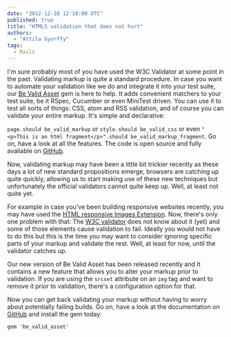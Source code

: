 ```yaml
---
date: "2012-12-10 12:10:00 UTC"
published: true
title: "HTML5 validation that does not hurt"
authors:
  - "Attila Gyorffy"
tags:
  - Rails
---
```


I'm sure probably most of you have used the W3C Validator at some point in the past. Validating  markup is quite a standard procedure. In case you want to automate your validation like we do and integrate it into your test suite, our [Be Valid Asset](https://rubygems.org/gems/be_valid_asset) gem is here to help. It adds convenient matchers to your test suite, be it RSpec, Cucumber or even MiniTest driven. You can use it to test all sorts of things: CSS, atom and RSS validation, and of course you can validate your entire markup. It's simple and declarative:

`page.should be_valid_markup` or `style.should be_valid_css` or even `"<p>This is an html fragment</p>".should be_valid_markup_fragment`. Go on, have a look at all the features. The code is open source and fully avaliable on [GitHub](http://github.com/unboxed/be_valid_asset).

Now, validating markup may have been a little bit trickier recently as these days a lot of new standard propositions emerge, browsers are catching up quite quickly, allowing us to start making use of these new techniques but unfortunately the official validators cannot quite keep up. Well, at least not quite yet.

For example in case you've been building responsive websites recently, you may have used the [HTML responsive Images Extension](http://picture.responsiveimages.org/). Now, there's only one problem with that: The [W3C validator](http://validator.w3.org/) does not know about it (yet) and some of those elements cause validation to fail. Ideally you would not have to do this but this is the time you may want to consider ignoring specific parts of your markup and validate the rest. Well, at least for now, until the validator catches up.

Our new version of Be Valid Asset has been released recently and It contains a new feature that allows you to alter your markup prior to validation. If you are using the `srcset` attribute on an `img` tag and want to remove it prior to validation, there's a configuration option for that.

Now you can get back validating your markup without having to worry about potentially failing builds. Go on, have a look at the documentation on [GitHub](http://github.com/unboxed/be_valid_asset) and install the gem today:

`gem 'be_valid_asset'`
